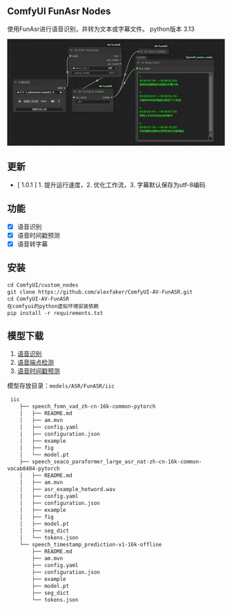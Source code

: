 ## ComfyUI FunAsr Nodes

使用FunAsr进行语音识别，并转为文本或字幕文件。
python版本  3.13

![workflow](example_workflow/workflow.webp)

## 更新

- [ 1.0.1 ] 1. 提升运行速度，2. 优化工作流，3. 字幕默认保存为utf-8编码

## 功能

- [x] 语音识别
- [x] 语音时间戳预测
- [x] 语音转字幕

## 安装

```
cd ComfyUI/custom_nodes
git clone https://github.com/alexfaker/ComfyUI-AV-FunASR.git
cd ComfyUI-AV-FunASR
在comfyui的python虚拟环境安装依赖
pip install -r requirements.txt
```

## 模型下载

1. [语音识别](https://modelscope.cn/models/iic/speech_seaco_paraformer_large_asr_nat-zh-cn-16k-common-vocab8404-pytorch/files)
2. [语音端点检测](https://modelscope.cn/models/iic/speech_fsmn_vad_zh-cn-16k-common-pytorch/files)
3. [语音时间戳预测](https://modelscope.cn/models/iic/speech_timestamp_prediction-v1-16k-offline)

模型存放目录：`models/ASR/FunASR/iic`
```
 iic
    ├── speech_fsmn_vad_zh-cn-16k-common-pytorch
    │   ├── README.md
    │   ├── am.mvn
    │   ├── config.yaml
    │   ├── configuration.json
    │   ├── example
    │   ├── fig
    │   └── model.pt
    ├── speech_seaco_paraformer_large_asr_nat-zh-cn-16k-common-vocab8404-pytorch
    │   ├── README.md
    │   ├── am.mvn
    │   ├── asr_example_hotword.wav
    │   ├── config.yaml
    │   ├── configuration.json
    │   ├── example
    │   ├── fig
    │   ├── model.pt
    │   ├── seg_dict
    │   └── tokens.json
    └── speech_timestamp_prediction-v1-16k-offline
        ├── README.md
        ├── am.mvn
        ├── config.yaml
        ├── configuration.json
        ├── example
        ├── model.pt
        ├── seg_dict
        └── tokens.json
```